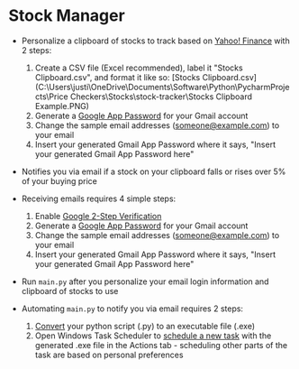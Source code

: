 # Stock Manager

* Personalize a clipboard of stocks to track based on [Yahoo! Finance](https://finance.yahoo.com/) with 2 steps:
  1. Create a CSV file (Excel recommended), label it "Stocks Clipboard.csv", and format it like so: [Stocks Clipboard.csv](C:\Users\justi\OneDrive\Documents\Software\Python\PycharmProjects\Price Checkers\Stocks\stock-tracker\Stocks Clipboard Example.PNG)
  2. Generate a [Google App Password](https://support.google.com/accounts/answer/185833?hl=en) for your Gmail account
  3. Change the sample email addresses (someone@example.com) to your email
  4. Insert your generated Gmail App Password where it says, "Insert your generated Gmail App Password here"

* Notifies you via email if a stock on your clipboard falls or rises over 5% of your buying price

* Receiving emails requires 4 simple steps:
  1. Enable [Google 2-Step Verification](https://support.google.com/accounts/answer/185839?co=GENIE.Platform%3DAndroid&hl=en)
  2. Generate a [Google App Password](https://support.google.com/accounts/answer/185833?hl=en) for your Gmail account
  3. Change the sample email addresses (someone@example.com) to your email
  4. Insert your generated Gmail App Password where it says, "Insert your generated Gmail App Password here"
  
* Run `main.py` after you personalize your email login information and clipboard of stocks to use

* Automating `main.py` to notify you via email requires 2 steps:
  1. [Convert](https://www.youtube.com/watch?v=UZX5kH72Yx4&list=LLn2A3GlJT_vthodJ8G63-gA&index=3&t=303s) your python script (.py) to an executable file (.exe)
  2. Open Windows Task Scheduler to [schedule a new task](https://windowsreport.com/schedule-tasks-windows-10/) with the generated .exe file in the Actions tab - scheduling other parts of the task are based on personal preferences
